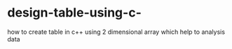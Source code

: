 # design-table-using-c-
how to create  table in c++  using 2 dimensional  array which help to analysis data
